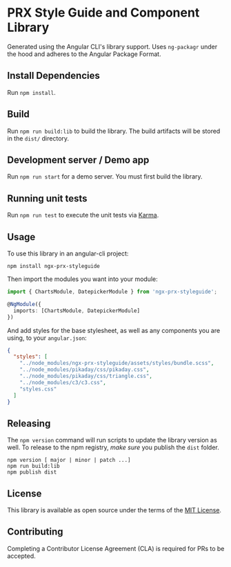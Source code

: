 # PRX Style Guide and Component Library

Generated using the Angular CLI's library support. Uses `ng-packagr` under the hood and adheres to the Angular Package Format.

## Install Dependencies

Run `npm install`.

## Build

Run `npm run build:lib` to build the library. The build artifacts will be stored in the `dist/` directory.

## Development server / Demo app

Run `npm run start` for a demo server. You must first build the library.

## Running unit tests

Run `npm run test` to execute the unit tests via [Karma](https://karma-runner.github.io).

## Usage

To use this library in an angular-cli project:

```
npm install ngx-prx-styleguide
```

Then import the modules you want into your module:

```typescript
import { ChartsModule, DatepickerModule } from 'ngx-prx-styleguide';

@NgModule({
  imports: [ChartsModule, DatepickerModule]
})
```

And add styles for the base stylesheet, as well as any components you are using, to your `angular.json`:

```json
{
  "styles": [
  	"../node_modules/ngx-prx-styleguide/assets/styles/bundle.scss",
    "../node_modules/pikaday/css/pikaday.css",
    "../node_modules/pikaday/css/triangle.css",
    "../node_modules/c3/c3.css",
    "styles.css"
  ]
}
```

## Releasing

The `npm version` command will run scripts to update the library version as well. To release to the npm registry, *make sure* you publish the `dist` folder.

```
npm version [ major | minor | patch ...]
npm run build:lib
npm publish dist
```

## License

This library is available as open source under the terms of the [MIT License](http://opensource.org/licenses/MIT).

## Contributing

Completing a Contributor License Agreement (CLA) is required for PRs to be accepted.